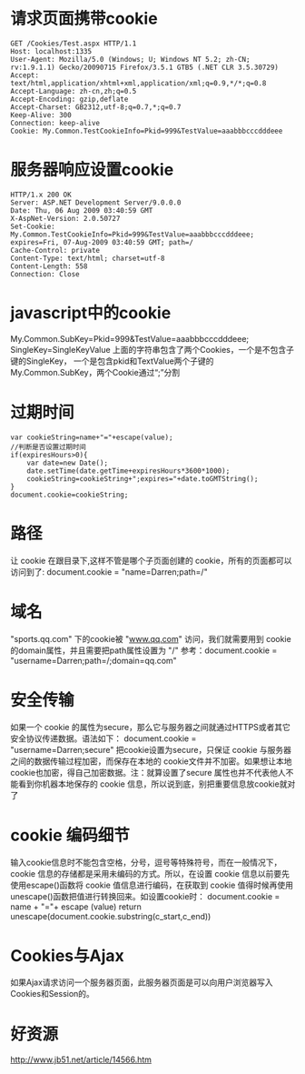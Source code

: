 # 请求页面携带cookie
```
GET /Cookies/Test.aspx HTTP/1.1
Host: localhost:1335
User-Agent: Mozilla/5.0 (Windows; U; Windows NT 5.2; zh-CN; rv:1.9.1.1) Gecko/20090715 Firefox/3.5.1 GTB5 (.NET CLR 3.5.30729)
Accept: text/html,application/xhtml+xml,application/xml;q=0.9,*/*;q=0.8
Accept-Language: zh-cn,zh;q=0.5
Accept-Encoding: gzip,deflate
Accept-Charset: GB2312,utf-8;q=0.7,*;q=0.7
Keep-Alive: 300
Connection: keep-alive
Cookie: My.Common.TestCookieInfo=Pkid=999&TestValue=aaabbbcccdddeee
```
# 服务器响应设置cookie
```
HTTP/1.x 200 OK
Server: ASP.NET Development Server/9.0.0.0
Date: Thu, 06 Aug 2009 03:40:59 GMT
X-AspNet-Version: 2.0.50727
Set-Cookie: My.Common.TestCookieInfo=Pkid=999&TestValue=aaabbbcccdddeee; expires=Fri, 07-Aug-2009 03:40:59 GMT; path=/
Cache-Control: private
Content-Type: text/html; charset=utf-8
Content-Length: 558
Connection: Close
```
# javascript中的cookie
My.Common.SubKey=Pkid=999&TestValue=aaabbbcccdddeee; SingleKey=SingleKeyValue
上面的字符串包含了两个Cookies，一个是不包含子键的SingleKey， 一个是包含pkid和TextValue两个子键的My.Common.SubKey，两个Cookie通过“;”分割

# 过期时间
```
var cookieString=name+"="+escape(value);
//判断是否设置过期时间
if(expiresHours>0){
    var date=new Date();
    date.setTime(date.getTime+expiresHours*3600*1000);
    cookieString=cookieString+";expires="+date.toGMTString();
}
document.cookie=cookieString;
```

# 路径
让 cookie 在跟目录下,这样不管是哪个子页面创建的 cookie，所有的页面都可以访问到了:
document.cookie = "name=Darren;path=/"

# 域名
"sports.qq.com" 下的cookie被 "www.qq.com" 访问，我们就需要用到 cookie 的domain属性，并且需要把path属性设置为 "/"
参考：document.cookie = "username=Darren;path=/;domain=qq.com"

# 安全传输
如果一个 cookie 的属性为secure，那么它与服务器之间就通过HTTPS或者其它安全协议传递数据。语法如下：
document.cookie = "username=Darren;secure"
把cookie设置为secure，只保证 cookie 与服务器之间的数据传输过程加密，而保存在本地的 cookie文件并不加密。如果想让本地cookie也加密，得自己加密数据。注：就算设置了secure 属性也并不代表他人不能看到你机器本地保存的 cookie 信息，所以说到底，别把重要信息放cookie就对了

# cookie 编码细节
输入cookie信息时不能包含空格，分号，逗号等特殊符号，而在一般情况下，cookie 信息的存储都是采用未编码的方式。所以，在设置 cookie 信息以前要先使用escape()函数将 cookie 值信息进行编码，在获取到 cookie 值得时候再使用unescape()函数把值进行转换回来。如设置cookie时：
document.cookie = name + "="+ escape (value)
return unescape(document.cookie.substring(c_start,c_end))

# Cookies与Ajax
如果Ajax请求访问一个服务器页面，此服务器页面是可以向用户浏览器写入Cookies和Session的。

# 好资源
http://www.jb51.net/article/14566.htm
